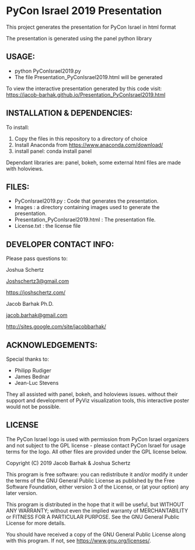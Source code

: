 PyCon Israel 2019 Presentation
==============================

This project generates the presentation for PyCon Israel in html format

The presentation is generated using the panel python library

USAGE:
------
* python PyConIsrael2019.py
* The file Presentation_PyConIsrael2019.html will be generated

To view the interactive presentation generated by this code visit:
https://jacob-barhak.github.io/Presentation_PyConIsrael2019.html


INSTALLATION & DEPENDENCIES:
----------------------------
To install:
1. Copy the files in this repository to a directory of choice 
2. Install Anaconda from https://www.anaconda.com/download/
3. install panel: conda install panel

Dependant libraries are: panel, bokeh, some external html files are made with holoviews.



FILES:
------
* PyConIsrael2019.py : Code that generates the presentation.
* Images : a directory containing images used to generate the presentation.
* Presentation_PyConIsrael2019.html : The presentation file.
* License.txt : the license file


DEVELOPER CONTACT INFO:
-----------------------

Please pass questions to:

Joshua Schertz

Joshschertz3@gmail.com 

https://joshschertz.com/


Jacob Barhak Ph.D.

jacob.barhak@gmail.com

http://sites.google.com/site/jacobbarhak/





ACKNOWLEDGEMENTS:
-----------------
Special thanks to:
* Philipp Rudiger
* James Bednar
* Jean-Luc Stevens 

They all assisted with panel, bokeh, and holoviews issues.
without their support and development of PyViz visualization tools, this interactive poster would not be possible.


LICENSE
-------
The PyCon Israel logo is used with permission from PyCon Israel organizers and not subject to the GPL license - please contact PyCon Israel for usage terms for the logo. All other files are provided under the GPL license below.

Copyright (C) 2019 Jacob Barhak & Joshua Schertz


This program is free software: you can redistribute it and/or modify
it under the terms of the GNU General Public License as published by
the Free Software Foundation, either version 3 of the License, or
(at your option) any later version.

This program is distributed in the hope that it will be useful,
but WITHOUT ANY WARRANTY; without even the implied warranty of
MERCHANTABILITY or FITNESS FOR A PARTICULAR PURPOSE.  See the
GNU General Public License for more details.

You should have received a copy of the GNU General Public License
along with this program.  If not, see <https://www.gnu.org/licenses/>.